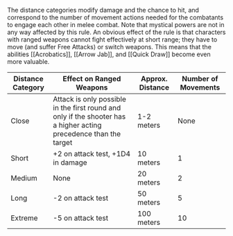 The distance categories modify damage and the chance to hit, and correspond to the number of movement actions needed for the combatants to engage each other in melee combat. Note that mystical powers are not in any way affected by this rule. An obvious effect of the rule is that characters with ranged weapons cannot fight effectively at short range; they have to move (and suffer Free Attacks) or switch weapons. This means that the abilities [[Acrobatics]], [[Arrow Jab]], and [[Quick Draw]] become even more valuable.

| Distance Category | Effect on Ranged Weapons                                                                                          | Approx. Distance | Number of Movements |
| ----------------- | ----------------------------------------------------------------------------------------------------------------- | ---------------- | ------------------- |
| Close             | Attack is only possible in the first round and only if the shooter has a higher acting precedence than the target | 1-2 meters       | None                |
| Short             | +2 on attack test, +1D4 in damage                                                                                 | 10 meters        | 1                   |
| Medium            | None                                                                                                              | 20 meters        | 2                   |
| Long              | -2 on attack test                                                                                                 | 50 meters        | 5                   |
| Extreme           | -5 on attack test                                                                                                 | 100 meters       | 10                  |
